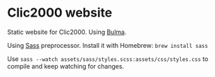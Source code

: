 # Clic2000 website

Static website for Clic2000. Using [Bulma](https://bulma.io).

Using [Sass](https://sass-lang.com/) preprocessor. Install it with Homebrew: ```brew install sass```

Use ``sass --watch assets/sass/styles.scss:assets/css/styles.css`` to compile and keep watching for changes.
